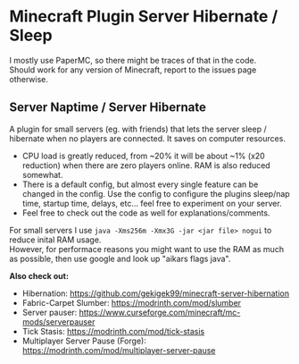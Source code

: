 # Minecraft Plugin Server Hibernate / Sleep
I mostly use PaperMC, so there might be traces of that in the code.  
Should work for any version of Minecraft, report to the issues page otherwise. 



## Server Naptime / Server Hibernate
A plugin for small servers (eg. with friends) that lets the server sleep / hibernate when no players are connected. It saves on computer resources.  

 * CPU load is greatly reduced, from ~20% it will be about ~1% (x20 reduction) when there are zero players online. RAM is also reduced somewhat.  
 * There is a default config, but almost every single feature can be changed in the config. Use the config to configure the plugins sleep/nap time, startup time, delays, etc... feel free to experiment on your server.
 * Feel free to check out the code as well for explanations/comments.


For small servers I use `java -Xms256m -Xmx3G -jar <jar file> nogui` to reduce inital RAM usage.  
However, for performace reasons you might want to use the RAM as much as possible, then use google and look up "aikars flags java".


**Also check out:**
 * Hibernation: https://github.com/gekigek99/minecraft-server-hibernation
 * Fabric-Carpet Slumber: https://modrinth.com/mod/slumber
 * Server pauser: https://www.curseforge.com/minecraft/mc-mods/serverpauser
 * Tick Stasis: https://modrinth.com/mod/tick-stasis
 * Multiplayer Server Pause (Forge): https://modrinth.com/mod/multiplayer-server-pause
